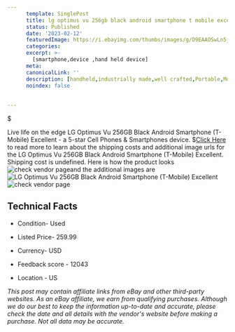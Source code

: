```yaml
---
      template: SinglePost
      title: lg optimus vu 256gb black android smartphone t mobile excellent
      status: Published
      date: '2023-02-12'
      featuredImage: https://i.ebayimg.com/thumbs/images/g/D9EAAOSwLn5jUC0m/s-l225.jpg
      categories: 
      excerpt: >-
        [smartphone,device ,hand held device]
      meta:
      canonicalLink: ''
      description: [handheld,industrially made,well crafted,Portable,Mobile,Compact,Convenient,Lightweight,Maneuverable,Man-portable,Miniature,Carriable,Hand-held,Light,Holdable,Transportable,Mobile device,Pocket-sized,On-the-go,Wireless,Cordless,Compact size,Convenient size, smartphone,device ,hand held device]
      noindex: false
      
        
---
```

$

Live life on the edge LG Optimus Vu 256GB Black Android Smartphone (T-Mobile) Excellent - a 5-star Cell Phones & Smartphones device.
$[Click Here](https://www.ebay.com/itm/155214995656?hash=item242388e0c8%3Ag%3AD9EAAOSwLn5jUC0m&amdata=enc%3AAQAHAAAA4IDj2sBw09cgD7hUbdjYvHCbMT3Mm%2FAqii3YL4EueR21KNqbpNjfAkovB0nuZTih8XwWKXB90%2FoaGB%2FU47fuGfHlkrmrk6igID%2B8G1MbPPXeLzRV7NQe6abNSQE65QdsQn711lRfqKWz0LjfGhE9REJ586nnMiwvDhxcqCPrEmDRJbH48jXQuBe2j6rgJHSXJtnEgbkxWumCzQ0JLXaXTHXO19aCR9kKznJ8sEjcinEG40npNegdn0QVMrnzYXi5qXcxPy%2FP6NQoReGQQyENjfquRpbqztdaUIGnMhRL%2BufR&mkevt=1&mkcid=1&mkrid=711-53200-19255-0&campid=%253CePNCampaignId%253E&customid=%253CreferenceId%253E&toolid=10049) to read more to learn about the shipping costs and additional image urls for the LG Optimus Vu 256GB Black Android Smartphone (T-Mobile) Excellent. Shipping cost is undefined. Here is how the product looks ![check vendor page](https://i.ebayimg.com/thumbs/images/g/D9EAAOSwLn5jUC0m/s-l225.jpg)and the additional images are![LG Optimus Vu 256GB Black Android Smartphone (T-Mobile) Excellent](https://i.ebayimg.com/images/g/D9EAAOSwLn5jUC0m/s-l640.jpg)![check vendor page](https://origin-galleryplus.ebayimg.com/ws/web/155214995656_2_0_1/225x225.jpg)



 ## Technical Facts 



     
      

 - Condition- Used 


      

 - Listed Price- 259.99 


      

 - Currency- USD 


      

 - Feedback score - 12043 


      

 - Location - US 


      
      

 *_This post may contain affiliate links from eBay and other third-party websites. As an eBay affiliate, we earn from qualifying purchases. Although we do our best to keep the information up-to-date and accurate, please check the date and all details with the vendor's website before making a purchase. Not all data may be accurate._*






